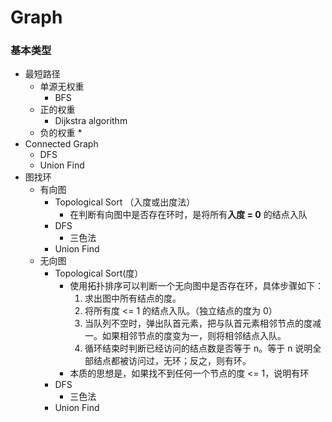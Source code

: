 # Graph

### 基本类型

* 最短路径
  * 单源无权重
    * BFS
  * 正的权重
    * Dijkstra algorithm
  * 负的权重
    *
* Connected Graph
  * DFS
  * Union Find
* 图找环
  * 有向图
    * Topological Sort （入度或出度法）
      * 在判断有向图中是否存在环时，是将所有**入度 = 0** 的结点入队
    * DFS
      * 三色法
    * Union Find
  * 无向图
    * Topological Sort(度）
      * 使用拓扑排序可以判断一个无向图中是否存在环，具体步骤如下：
        1. 求出图中所有结点的度。
        2. 将所有度 <= 1 的结点入队。（独立结点的度为 0）
        3. 当队列不空时，弹出队首元素，把与队首元素相邻节点的度减一。如果相邻节点的度变为一，则将相邻结点入队。
        4. 循环结束时判断已经访问的结点数是否等于 n。等于 n 说明全部结点都被访问过，无环；反之，则有环。
      * 本质的思想是，如果找不到任何一个节点的度 <= 1，说明有环
    * DFS
      * 三色法
    * Union Find


